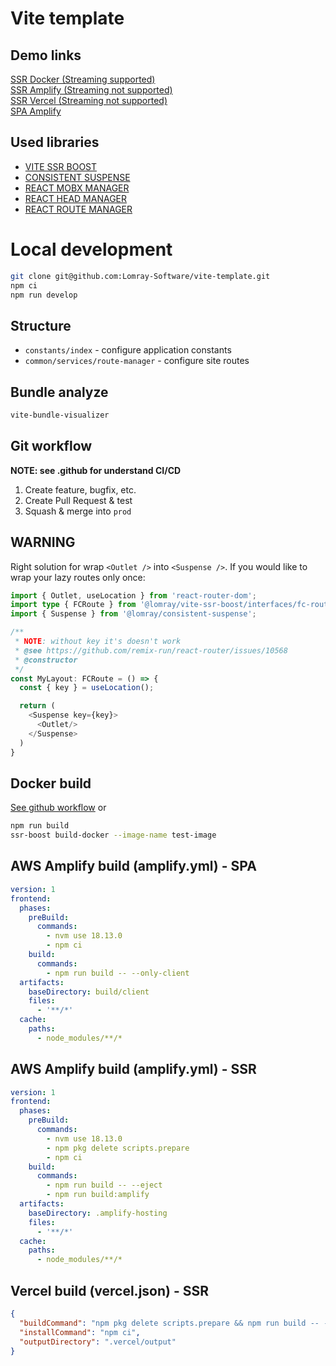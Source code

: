 # Vite template

## Demo links
[SSR Docker (Streaming supported)](https://vite-template.lomray.com/)  
[SSR Amplify (Streaming not supported)](https://prod.d947n8vxd7uac.amplifyapp.com/)  
[SSR Vercel (Streaming not supported)](https://vite-template-three.vercel.app/)  
[SPA Amplify](https://prod.d2fyemmi74bwx3.amplifyapp.com/)

## Used libraries
 - [VITE SSR BOOST](https://github.com/Lomray-Software/vite-ssr-boost)
 - [CONSISTENT SUSPENSE](https://github.com/Lomray-Software/consistent-suspense)
 - [REACT MOBX MANAGER](https://github.com/Lomray-Software/react-mobx-manager)
 - [REACT HEAD MANAGER](https://github.com/Lomray-Software/react-head-manager)
 - [REACT ROUTE MANAGER](https://github.com/Lomray-Software/react-route-manager)

# Local development

```bash
git clone git@github.com:Lomray-Software/vite-template.git
npm ci
npm run develop
```

## Structure
- `constants/index` - configure application constants
- `common/services/route-manager` - configure site routes

## Bundle analyze
```bash
vite-bundle-visualizer
```

## Git workflow
__NOTE: see .github for understand CI/CD__
1. Create feature, bugfix, etc.
2. Create Pull Request & test
3. Squash & merge into `prod`

## WARNING
Right solution for wrap `<Outlet />` into `<Suspense />`. If you would like to wrap your lazy routes only once:
```typescript jsx
import { Outlet, useLocation } from 'react-router-dom';
import type { FCRoute } from '@lomray/vite-ssr-boost/interfaces/fc-route';
import { Suspense } from '@lomray/consistent-suspense';

/**
 * NOTE: without key it's doesn't work
 * @see https://github.com/remix-run/react-router/issues/10568
 * @constructor
 */
const MyLayout: FCRoute = () => {
  const { key } = useLocation();

  return (
    <Suspense key={key}>
      <Outlet/>
    </Suspense>
  )
}
```

## Docker build
[See github workflow](.github/workflows/release.yml) or
```bash
npm run build
ssr-boost build-docker --image-name test-image
```

## AWS Amplify build (amplify.yml) - SPA
```yaml
version: 1
frontend:
  phases:
    preBuild:
      commands:
        - nvm use 18.13.0
        - npm ci
    build:
      commands:
        - npm run build -- --only-client
  artifacts:
    baseDirectory: build/client
    files:
      - '**/*'
  cache:
    paths:
      - node_modules/**/*
```

## AWS Amplify build (amplify.yml) - SSR
```yaml
version: 1
frontend:
  phases:
    preBuild:
      commands:
        - nvm use 18.13.0
        - npm pkg delete scripts.prepare
        - npm ci
    build:
      commands:
        - npm run build -- --eject
        - npm run build:amplify
  artifacts:
    baseDirectory: .amplify-hosting
    files:
      - '**/*'
  cache:
    paths:
      - node_modules/**/*
```

## Vercel build (vercel.json) - SSR
```json
{
  "buildCommand": "npm pkg delete scripts.prepare && npm run build -- --serverless && npm run build:vercel",
  "installCommand": "npm ci",
  "outputDirectory": ".vercel/output"
}
```
